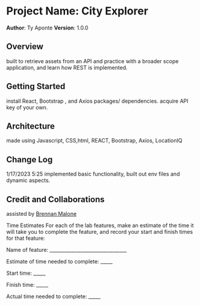 # Project Name: City Explorer

**Author**: Ty Aponte
**Version**: 1.0.0 

## Overview
<!-- Provide a high level overview of what this application is and why you are building it, beyond the fact that it's an assignment for this class. (i.e. What's your problem domain?) -->
built to retrieve assets from an API and practice with a broader scope application, and learn how REST is implemented.

## Getting Started
<!-- What are the steps that a user must take in order to build this app on their own machine and get it running? -->

install React, Bootstrap , and Axios packages/ dependencies. acquire API key of your own.

## Architecture

made using Javascript, CSS,html, REACT, Bootstrap, Axios, LocationIQ

## Change Log
<!-- Use this area to document the iterative changes made to your application as each feature is successfully implemented. Use time stamps. Here's an example:

01-01-2001 4:59pm - Application now has a fully-functional express server, with a GET route for the location resource. -->

1/17/2023 5:25 implemented basic functionality, built out env files and dynamic aspects.

## Credit and Collaborations

assisted by [Brennan Malone](https://github.com/brennan-malone)

Time Estimates
For each of the lab features, make an estimate of the time it will take you to complete the feature, and record your start and finish times for that feature:

Name of feature: ________________________________

Estimate of time needed to complete: _____

Start time: _____

Finish time: _____

Actual time needed to complete: _____
